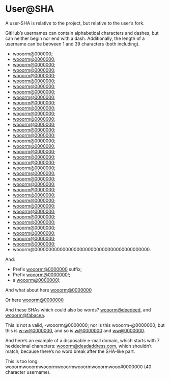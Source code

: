 # User@SHA

A user-SHA is relative to the project, but relative to the user’s fork.

GitHub’s usernames can contain alphabetical characters and dashes, but can neither begin nor end with a dash. Additionally, the length of a username can be between 1 and 39 characters (both including).

-   wooorm@000000;
-   [wooorm@0000000](https://github.com/wooorm/remark/commit/0000000);
-   [wooorm@0000000](https://github.com/wooorm/remark/commit/00000000);
-   [wooorm@0000000](https://github.com/wooorm/remark/commit/000000000);
-   [wooorm@0000000](https://github.com/wooorm/remark/commit/0000000000);
-   [wooorm@0000000](https://github.com/wooorm/remark/commit/00000000000);
-   [wooorm@0000000](https://github.com/wooorm/remark/commit/000000000000);
-   [wooorm@0000000](https://github.com/wooorm/remark/commit/0000000000000);
-   [wooorm@0000000](https://github.com/wooorm/remark/commit/00000000000000);
-   [wooorm@0000000](https://github.com/wooorm/remark/commit/000000000000000);
-   [wooorm@0000000](https://github.com/wooorm/remark/commit/0000000000000000);
-   [wooorm@0000000](https://github.com/wooorm/remark/commit/00000000000000000);
-   [wooorm@0000000](https://github.com/wooorm/remark/commit/000000000000000000);
-   [wooorm@0000000](https://github.com/wooorm/remark/commit/0000000000000000000);
-   [wooorm@0000000](https://github.com/wooorm/remark/commit/00000000000000000000);
-   [wooorm@0000000](https://github.com/wooorm/remark/commit/000000000000000000000);
-   [wooorm@0000000](https://github.com/wooorm/remark/commit/0000000000000000000000);
-   [wooorm@0000000](https://github.com/wooorm/remark/commit/00000000000000000000000);
-   [wooorm@0000000](https://github.com/wooorm/remark/commit/000000000000000000000000);
-   [wooorm@0000000](https://github.com/wooorm/remark/commit/0000000000000000000000000);
-   [wooorm@0000000](https://github.com/wooorm/remark/commit/00000000000000000000000000);
-   [wooorm@0000000](https://github.com/wooorm/remark/commit/000000000000000000000000000);
-   [wooorm@0000000](https://github.com/wooorm/remark/commit/0000000000000000000000000000);
-   [wooorm@0000000](https://github.com/wooorm/remark/commit/00000000000000000000000000000);
-   [wooorm@0000000](https://github.com/wooorm/remark/commit/000000000000000000000000000000);
-   [wooorm@0000000](https://github.com/wooorm/remark/commit/0000000000000000000000000000000);
-   [wooorm@0000000](https://github.com/wooorm/remark/commit/00000000000000000000000000000000);
-   [wooorm@0000000](https://github.com/wooorm/remark/commit/000000000000000000000000000000000);
-   [wooorm@0000000](https://github.com/wooorm/remark/commit/0000000000000000000000000000000000);
-   [wooorm@0000000](https://github.com/wooorm/remark/commit/00000000000000000000000000000000000);
-   [wooorm@0000000](https://github.com/wooorm/remark/commit/00000000000000000000000000000000000);
-   [wooorm@0000000](https://github.com/wooorm/remark/commit/000000000000000000000000000000000000);
-   [wooorm@0000000](https://github.com/wooorm/remark/commit/0000000000000000000000000000000000000);
-   [wooorm@0000000](https://github.com/wooorm/remark/commit/00000000000000000000000000000000000000);
-   [wooorm@0000000](https://github.com/wooorm/remark/commit/000000000000000000000000000000000000000);
-   [wooorm@0000000](https://github.com/wooorm/remark/commit/0000000000000000000000000000000000000000);
-   wooorm@00000000000000000000000000000000000000000.

And:

-   Prefix [wooorm@0000000](https://github.com/wooorm/remark/commit/0000000) suffix;
-   Prefix [wooorm@0000000](https://github.com/wooorm/remark/commit/0000000)!;
-   a [wooorm@0000000](https://github.com/wooorm/remark/commit/0000000)!;

And what about here
[wooorm@0000000](https://github.com/wooorm/remark/commit/0000000)

Or here
    [wooorm@0000000](https://github.com/wooorm/remark/commit/0000000)

And these SHAs which could also be words? [wooorm@deedeed](https://github.com/wooorm/remark/commit/deedeed), and [wooorm@fabacea](https://github.com/wooorm/remark/commit/fabaceae).

This is not a valid, -wooorm@0000000; nor is this wooorm-@0000000; but this is [w-w@0000000](https://github.com/w-w/remark/commit/0000000), and so is [w@0000000](https://github.com/w/remark/commit/0000000) and [ww@0000000](https://github.com/ww/remark/commit/0000000).

And here’s an example of a disposable e-mail domain, which starts with 7 hexidecimal characters: wooorm@deadaddress.com, which shouldn’t match, because there’s no word break after the SHA-like part.

This is too long: wooormwooormwooormwooormwooormwooormwooo#0000000 (40 character username).
